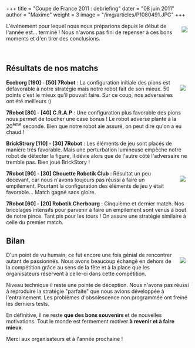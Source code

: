 +++
title = "Coupe de France 2011 : debriefing"
dater = "08 juin 2011"
author = "Maxime"
weight = 3
image = "/img/articles/P1080491.JPG"
+++

<p>
	<a href="/img/articles/P1080479.JPG"><img src="/img/articles/P1080479_large.JPG" style="float:right;margin:10px" /></a></p>
<p>
	L&#39;&eacute;v&eacute;nement pour lequel nous nous pr&eacute;parions depuis le d&eacute;but de l&#39;ann&eacute;e est... termin&eacute; ! Nous n&#39;avons pas fini de repenser &agrave; ces bons moments et d&#39;en tirer des conclusions.</p>
<p>
	&nbsp;</p>
<!--break-->
<h2>
	R&eacute;sultats de nos matchs</h2>
<p>
	<a href="/img/articles/P1080491.JPG"><img src="/img/articles/P1080491_large.JPG" style="float:right;margin:15px" /></a><strong>Eceborg [190] - [50] 7Robot</strong> : La configuration initiale des pions est d&eacute;favorable &agrave; notre strat&eacute;gie mais notre robot fait de son mieux. 50 points c&#39;est le mieux qu&#39;il pouvait faire. Sur ce coup, nos adversaires ont &eacute;t&eacute; meilleurs :)</p>
<p>
	<strong>7Robot [80] - [40] C.R.A.P</strong> : Une configuration plus favorable des pions nous permet de toucher une case bonus ! Le robot adverse plante &agrave; la 20<sup>&egrave;me</sup> seconde. Bien que notre robot aie assur&eacute;, on peut dire qu&#39;on a eu chaud !</p>
<p>
	<strong>BrickStrory [110] - [30] 7Robot</strong> : Les &eacute;l&eacute;ments de jeu sont plac&eacute;s de mani&egrave;re tr&eacute;s favorable. Mais une perturbation lumineuse emp&egrave;che notre robot de d&eacute;tecter la figure, il d&eacute;vie alors que de l&#39;autre c&ocirc;t&eacute; l&#39;adversaire ne tremble pas. Bien jou&eacute; BrickStory !</p>
<p>
	<a href="/img/articles/P1080517.JPG"><img src="/img/articles/P1080517_large.JPG" style="float:right;margin:15px" /></a></p>
<p>
	<strong>7Robot [90] - [30] Chouette Robotik Club</strong> : R&eacute;sultat un peu d&eacute;cevant, car nous n&#39;avons toujours pas r&eacute;ussi &agrave; faire un empilement. Pourtant la configuration des &eacute;l&eacute;ments de jeu y &eacute;tait favorable... Match gagn&eacute; sans gloire.</p>
<p>
	<strong>7Robot [60] - [20] Robotik Cherbourg</strong> : Cinqui&egrave;me et dernier match. Nos bricolages intensifs pour parvenir &agrave; faire un empilement sont venus &agrave; bout de notre pince. Tant pis pour les tours ! On assure une strat&eacute;gie similaire &agrave; celle du premier match.</p>
<h2>
	Bilan</h2>
<p>
	<a href="/img/articles/IMG_1659.JPG"><img src="/img/articles/IMG_1659_large.JPG" style="float:right;margin:15px" /></a>D&#39;un point de vu humain, ce fut encore une fois g&eacute;nial de rencontrer autant de passionn&eacute;s. Nous avons beaucoup &eacute;chang&eacute; en dehors de la comp&eacute;tition gr&acirc;ce au sens de la f&ecirc;te et &agrave; la place que les organisateurs r&eacute;servent &agrave; celle-ci dans cette comp&eacute;tition.</p>
<p>
	Niveau technique il reste une pointe de d&eacute;ception. Nous n&#39;avons pas r&eacute;ussi &agrave; reproduire la strat&eacute;gie &quot;parfaite&quot; que nous avions d&eacute;velopp&eacute;e &agrave; l&#39;entrainement. Les probl&egrave;mes d&#39;obsolescence non programm&eacute;e ont frein&eacute; les derniers tests.</p>
<p>
	En d&eacute;finitive, il ne reste <strong>que des bons souvenirs </strong>et de nouvelles motivations. Tout le monde est fermement motiver <strong>&agrave; revenir et &agrave; faire mieux</strong>.</p>
<p>
	Merci aux organisateurs et &agrave; l&#39;ann&eacute;e prochaine !</p>
